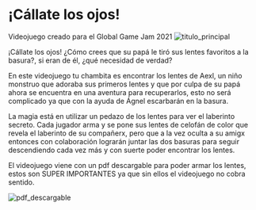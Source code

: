 # ¡Cállate los ojos!
Videojuego creado para el Global Game Jam 2021
![titulo_principal](https://cdn.discordapp.com/attachments/803813064696266786/805610018992160778/TituloPrincipal.jpg)

¡Cállate los ojos! ¿Cómo crees que su papá le tiró sus lentes favoritos a la basura?, si eran de él, ¿qué necesidad de verdad? 

En este videojuego tu chambita es encontrar los lentes de Aexl, un niño monstruo que adoraba sus primeros lentes y que por culpa de su papá ahora se encuentra en una aventura para recuperarlos, esto no será complicado ya que con la ayuda de Ágnel escarbarán en la basura. 

La magia está en utilizar un pedazo de los lentes para ver el laberinto secreto. Cada jugador arma y se pone sus lentes de celofán de color que revela el laberinto de su compañerx, pero que a la vez oculta a su amigx entonces con colaboración lograrán juntar las dos basuras para seguir descendiendo cada vez más y con suerte poder encontrar los lentes. 

El videojuego viene con un pdf descargable para poder armar los lentes, estos son SUPER IMPORTANTES ya que sin ellos el videojuego no cobra sentido. 

![pdf_descargable](https://cdn.discordapp.com/attachments/803813064696266786/805615798881615932/fanzine_img.jpg)
